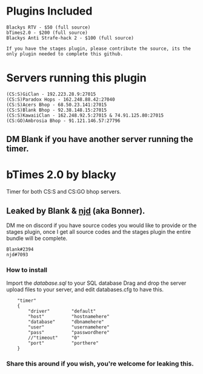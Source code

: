 # Plugins Included
```
Blackys RTV - $50 (full source)
bTimes2.0 - $200 (full source)
Blackys Anti Strafe-hack 2 - $100 (full source)
```

```
If you have the stages plugin, please contribute the source, its the only plugin needed to complete this github.
```

# Servers running this plugin
```
(CS:S)GiClan - 192.223.28.9:27015
(CS:S)Paradox Hops - 162.248.88.42:27040
(CS:S)Acers Bhop - 68.50.23.141:27015
(CS:S)Blank Bhop - 92.38.148.15:27015
(CS:S)KawaiiClan - 162.248.92.5:27015 & 74.91.125.80:27015
(CS:GO)Ambrosia Bhop - 91.121.146.57:27796
```
## DM Blank if you have another server running the timer.


# bTimes 2.0 by blacky
Timer for both CS:S and CS:GO bhop servers.
## Leaked by Blank & [njd](https://github.com/natejd) (aka Bonner).
DM me on discord if you have source codes you would like to provide or the stages plugin, once I get all source codes and the stages plugin the entire bundle will be complete.
```
Blank#2394
njd#7093
```

### How to install
Import the *database.sql* to your SQL database
Drag and drop the server upload files to your server, and edit databases.cfg to have this.
```
	"timer"
	{
		"driver"		"default"
		"host"			"hostnamehere"
		"database"		"dbnamehere"
		"user"			"usernamehere"
		"pass"			"passwordhere"
		//"timeout"		"0"
		"port"		   	"porthere"
	}
```

### Share this around if you wish, you're welcome for leaking this.
